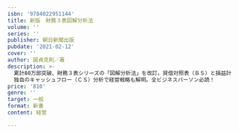 ```yaml
---
isbn: '9784022951144'
title: 新版　財務３表図解分析法
volume: ''
series: ''
publisher: 朝日新聞出版
pubdate: '2021-02-12'
cover: ''
author: 國貞克則／著
description: >-
  累計80万部突破、財務３表シリーズの「図解分析法」を改訂。貸借対照表（ＢＳ）と損益計算書（ＰＬ）を１枚の図にして、同じ業界の同規模２社を比べれば経営のすべてが見えてくる！
  独自のキャッシュフロー（ＣＳ）分析で経営戦略も解明。全ビジネスパーソン必読！
price: '810'
genre: ''
target: 一般
format: 新書
content: 経営

---
```

